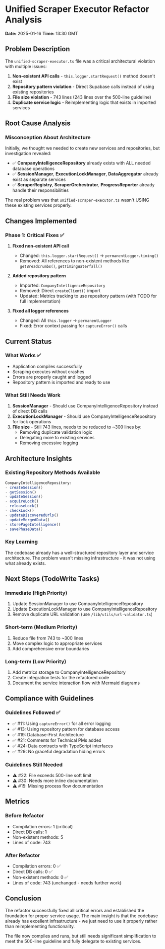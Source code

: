 # Unified Scraper Executor Refactor Analysis
**Date:** 2025-01-16
**Time:** 13:30 GMT

## Problem Description

The `unified-scraper-executor.ts` file was a critical architectural violation with multiple issues:

1. **Non-existent API calls** - `this.logger.startRequest()` method doesn't exist
2. **Repository pattern violation** - Direct Supabase calls instead of using existing repositories
3. **File size violation** - 743 lines (243 lines over the 500-line guideline)
4. **Duplicate service logic** - Reimplementing logic that exists in imported services

## Root Cause Analysis

### Misconception About Architecture
Initially, we thought we needed to create new services and repositories, but investigation revealed:
- ✅ **CompanyIntelligenceRepository** already exists with ALL needed database operations
- ✅ **SessionManager**, **ExecutionLockManager**, **DataAggregator** already exist as separate services
- ✅ **ScraperRegistry**, **ScraperOrchestrator**, **ProgressReporter** already handle their responsibilities

The real problem was that `unified-scraper-executor.ts` wasn't USING these existing services properly.

## Changes Implemented

### Phase 1: Critical Fixes ✅
1. **Fixed non-existent API call**
   - Changed: `this.logger.startRequest()` → `permanentLogger.timing()`
   - Removed: All references to non-existent methods like `getBreadcrumbs()`, `getTimingWaterfall()`

2. **Added repository pattern**
   - Imported: `CompanyIntelligenceRepository`
   - Removed: Direct `createClient()` import
   - Updated: Metrics tracking to use repository pattern (with TODO for full implementation)

3. **Fixed all logger references**
   - Changed: All `this.logger` → `permanentLogger`
   - Fixed: Error context passing for `captureError()` calls

## Current Status

### What Works ✅
- Application compiles successfully
- Scraping executes without crashes
- Errors are properly caught and logged
- Repository pattern is imported and ready to use

### What Still Needs Work
1. **SessionManager** - Should use CompanyIntelligenceRepository instead of direct DB calls
2. **ExecutionLockManager** - Should use CompanyIntelligenceRepository for lock operations
3. **File size** - Still 743 lines, needs to be reduced to ~300 lines by:
   - Removing duplicate validation logic
   - Delegating more to existing services
   - Removing excessive logging

## Architecture Insights

### Existing Repository Methods Available
```typescript
CompanyIntelligenceRepository:
- createSession()
- getSession()
- updateSession()
- acquireLock()
- releaseLock()
- checkLock()
- updateDiscoveredUrls()
- updateMergedData()
- storePageIntelligence()
- savePhaseData()
```

### Key Learning
The codebase already has a well-structured repository layer and service architecture. The problem wasn't missing infrastructure - it was not using what already exists.

## Next Steps (TodoWrite Tasks)

### Immediate (High Priority)
1. Update SessionManager to use CompanyIntelligenceRepository
2. Update ExecutionLockManager to use CompanyIntelligenceRepository
3. Remove duplicate URL validation (use `/lib/utils/url-validator.ts`)

### Short-term (Medium Priority)
1. Reduce file from 743 to ~300 lines
2. Move complex logic to appropriate services
3. Add comprehensive error boundaries

### Long-term (Low Priority)
1. Add metrics storage to CompanyIntelligenceRepository
2. Create integration tests for the refactored code
3. Document the service interaction flow with Mermaid diagrams

## Compliance with Guidelines

### Guidelines Followed ✅
- ✅ #11: Using `captureError()` for all error logging
- ✅ #13: Using repository pattern for database access
- ✅ #19: Database-First Architecture
- ✅ #21: Comments for Technical PMs added
- ✅ #24: Data contracts with TypeScript interfaces
- ✅ #29: No graceful degradation hiding errors

### Guidelines Still Needed
- ⚠️ #22: File exceeds 500-line soft limit
- ⚠️ #30: Needs more inline documentation
- ⚠️ #15: Missing process flow documentation

## Metrics

### Before Refactor
- Compilation errors: 1 (critical)
- Direct DB calls: 1
- Non-existent methods: 5
- Lines of code: 743

### After Refactor
- Compilation errors: 0 ✅
- Direct DB calls: 0 ✅
- Non-existent methods: 0 ✅
- Lines of code: 743 (unchanged - needs further work)

## Conclusion

The refactor successfully fixed all critical errors and established the foundation for proper service usage. The main insight is that the codebase already has excellent infrastructure - we just need to use it properly rather than reimplementing functionality.

The file now compiles and runs, but still needs significant simplification to meet the 500-line guideline and fully delegate to existing services.